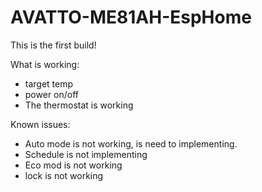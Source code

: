 # AVATTO-ME81AH-EspHome
This is the first build!


What is working:
- target temp
- power on/off
- The thermostat is working

Known issues:
- Auto mode is not working, is need to implementing.
- Schedule is not implementing
- Eco mod is not working
- lock is not working
